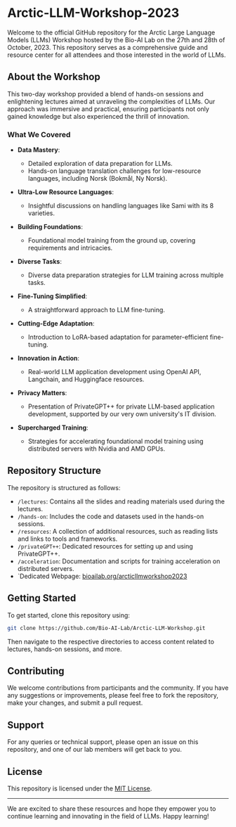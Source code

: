 # Arctic-LLM-Workshop-2023
Welcome to the official GitHub repository for the Arctic Large Language Models (LLMs) Workshop hosted by the Bio-AI Lab on the 27th and 28th of October, 2023. This repository serves as a comprehensive guide and resource center for all attendees and those interested in the world of LLMs.

## About the Workshop
This two-day workshop provided a blend of hands-on sessions and enlightening lectures aimed at unraveling the complexities of LLMs. Our approach was immersive and practical, ensuring participants not only gained knowledge but also experienced the thrill of innovation.

### What We Covered

- **Data Mastery**: 
  - Detailed exploration of data preparation for LLMs.
  - Hands-on language translation challenges for low-resource languages, including Norsk (Bokmål, Ny Norsk).

- **Ultra-Low Resource Languages**: 
  - Insightful discussions on handling languages like Sami with its 8 varieties.

- **Building Foundations**: 
  - Foundational model training from the ground up, covering requirements and intricacies.

- **Diverse Tasks**: 
  - Diverse data preparation strategies for LLM training across multiple tasks.

- **Fine-Tuning Simplified**: 
  - A straightforward approach to LLM fine-tuning.

- **Cutting-Edge Adaptation**: 
  - Introduction to LoRA-based adaptation for parameter-efficient fine-tuning.

- **Innovation in Action**: 
  - Real-world LLM application development using OpenAI API, Langchain, and Huggingface resources.

- **Privacy Matters**: 
  - Presentation of PrivateGPT++ for private LLM-based application development, supported by our very own university's IT division.

- **Supercharged Training**: 
  - Strategies for accelerating foundational model training using distributed servers with Nvidia and AMD GPUs.

## Repository Structure

The repository is structured as follows:

- `/lectures`: Contains all the slides and reading materials used during the lectures.
- `/hands-on`: Includes the code and datasets used in the hands-on sessions.
- `/resources`: A collection of additional resources, such as reading lists and links to tools and frameworks.
- `/privateGPT++`: Dedicated resources for setting up and using PrivateGPT++.
- `/acceleration`: Documentation and scripts for training acceleration on distributed servers.
- `Dedicated Webpage: [bioailab.org/arcticllmworkshop2023](https://www.bioailab.org/arcticllmworkshop2023)

## Getting Started

To get started, clone this repository using:

```bash
git clone https://github.com/Bio-AI-Lab/Arctic-LLM-Workshop.git
```

Then navigate to the respective directories to access content related to lectures, hands-on sessions, and more.

## Contributing

We welcome contributions from participants and the community. If you have any suggestions or improvements, please feel free to fork the repository, make your changes, and submit a pull request.

## Support

For any queries or technical support, please open an issue on this repository, and one of our lab members will get back to you.

## License

This repository is licensed under the [MIT License](LICENSE.md).

---

We are excited to share these resources and hope they empower you to continue learning and innovating in the field of LLMs. Happy learning!

